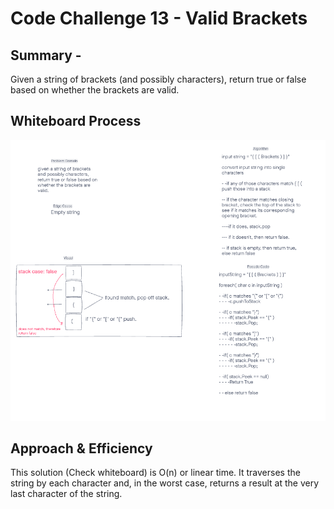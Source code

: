 # Code Challenge 13 - Valid Brackets

## Summary -
Given a string of brackets (and possibly characters), return true or false based on whether the brackets are valid.

## Whiteboard Process
![Whiteboard](./CodeChallenge13.PNG)

## Approach & Efficiency
 This solution (Check whiteboard) is O(n) or linear time. It traverses the string by each character and, in the worst case, returns a result at the very last character of the string.
